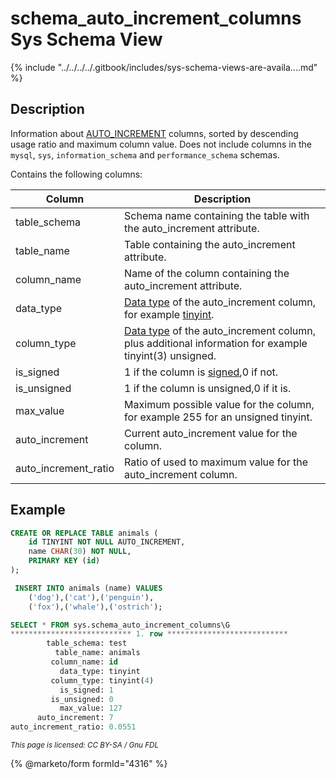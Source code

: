 # schema\_auto\_increment\_columns Sys Schema View

{% include "../../../../.gitbook/includes/sys-schema-views-are-availa....md" %}

## Description

Information about [AUTO\_INCREMENT](../../../data-types/auto_increment.md) columns, sorted by descending usage ratio and maximum column value. Does not include columns in the `mysql`, `sys`, `information_schema` and `performance_schema` schemas.

Contains the following columns:

| Column                 | Description                                                                                                                                |
| ---------------------- | ------------------------------------------------------------------------------------------------------------------------------------------ |
| table\_schema          | Schema name containing the table with the auto\_increment attribute.                                                                       |
| table\_name            | Table containing the auto\_increment attribute.                                                                                            |
| column\_name           | Name of the column containing the auto\_increment attribute.                                                                               |
| data\_type             | [Data type](../../../data-types/) of the auto\_increment column, for example [tinyint](../../../data-types/numeric-data-types/tinyint.md). |
| column\_type           | [Data type](../../../data-types/) of the auto\_increment column, plus additional information for example tinyint(3) unsigned.              |
| is\_signed             | 1 if the column is [signed](../../../data-types/numeric-data-types/numeric-data-type-overview.md#signed-unsigned-and-zerofill),0 if not.   |
| is\_unsigned           | 1 if the column is unsigned,0 if it is.                                                                                                    |
| max\_value             | Maximum possible value for the column, for example 255 for an unsigned tinyint.                                                            |
| auto\_increment        | Current auto\_increment value for the column.                                                                                              |
| auto\_increment\_ratio | Ratio of used to maximum value for the auto\_increment column.                                                                             |

## Example

```sql
CREATE OR REPLACE TABLE animals (
    id TINYINT NOT NULL AUTO_INCREMENT,
    name CHAR(30) NOT NULL,
    PRIMARY KEY (id)
);

 INSERT INTO animals (name) VALUES
    ('dog'),('cat'),('penguin'),
    ('fox'),('whale'),('ostrich');

SELECT * FROM sys.schema_auto_increment_columns\G
*************************** 1. row ***************************
        table_schema: test
          table_name: animals
         column_name: id
           data_type: tinyint
         column_type: tinyint(4)
           is_signed: 1
         is_unsigned: 0
           max_value: 127
      auto_increment: 7
auto_increment_ratio: 0.0551
```

<sub>_This page is licensed: CC BY-SA / Gnu FDL_</sub>

{% @marketo/form formId="4316" %}
